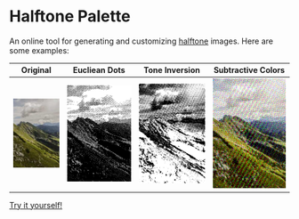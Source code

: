# Halftone Palette

An online tool for generating and customizing [halftone](https://en.wikipedia.org/wiki/Halftone) images. Here are some examples:

Original | Eucliean Dots | Tone Inversion | Subtractive Colors
--- | --- | --- | ---
![](img/mountain.jpg) | ![](img/mountain_euclidean.png) | ![](img/mountain_inv.png) | ![](img/mountain_cmy.png)

[Try it yourself!](https://ychalier.github.io/halftone-palette/)